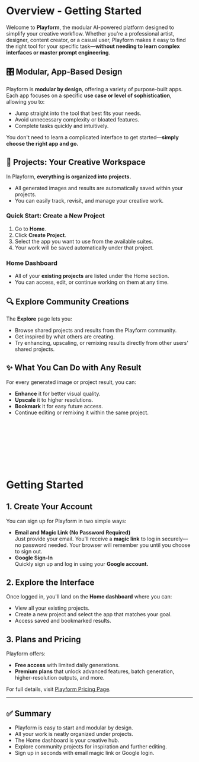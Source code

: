 # Overview - Getting Started

Welcome to **Playform**, the modular AI-powered platform designed to simplify your creative workflow. Whether you're a professional artist, designer, content creator, or a casual user, Playform makes it easy to find the right tool for your specific task—**without needing to learn complex interfaces or master prompt engineering**.

## 🎛️ Modular, App-Based Design

Playform is **modular by design**, offering a variety of purpose-built apps.  
Each app focuses on a specific **use case or level of sophistication**, allowing you to:
- Jump straight into the tool that best fits your needs.
- Avoid unnecessary complexity or bloated features.
- Complete tasks quickly and intuitively.

You don't need to learn a complicated interface to get started—**simply choose the right app and go.**

## 📂 Projects: Your Creative Workspace

In Playform, **everything is organized into projects.**
- All generated images and results are automatically saved within your projects.
- You can easily track, revisit, and manage your creative work.

### Quick Start: Create a New Project
1. Go to **Home**.
2. Click **Create Project**.
3. Select the app you want to use from the available suites.
4. Your work will be saved automatically under that project.

### Home Dashboard
- All of your **existing projects** are listed under the Home section.
- You can access, edit, or continue working on them at any time.

## 🔍 Explore Community Creations

The **Explore** page lets you:
- Browse shared projects and results from the Playform community.
- Get inspired by what others are creating.
- Try enhancing, upscaling, or remixing results directly from other users' shared projects.

## ✨ What You Can Do with Any Result
For every generated image or project result, you can:
- **Enhance** it for better visual quality.
- **Upscale** it to higher resolutions.
- **Bookmark** it for easy future access.
- Continue editing or remixing it within the same project.

<br><br>
---
<br><br>

# Getting Started

## 1. Create Your Account

You can sign up for Playform in two simple ways:
- **Email and Magic Link (No Password Required)**  
  Just provide your email. You'll receive a **magic link** to log in securely—no password needed. Your browser will remember you until you choose to sign out.
- **Google Sign-In**  
  Quickly sign up and log in using your **Google account.**

## 2. Explore the Interface

Once logged in, you'll land on the **Home dashboard** where you can:
- View all your existing projects.
- Create a new project and select the app that matches your goal.
- Access saved and bookmarked results.

## 3. Plans and Pricing

Playform offers:
- **Free access** with limited daily generations.
- **Premium plans** that unlock advanced features, batch generation, higher-resolution outputs, and more.

For full details, visit [Playform Pricing Page](https://www.playform.io/pricing).

---

## ✅ Summary
- Playform is easy to start and modular by design.
- All your work is neatly organized under projects.
- The Home dashboard is your creative hub.
- Explore community projects for inspiration and further editing.
- Sign up in seconds with email magic link or Google login.
